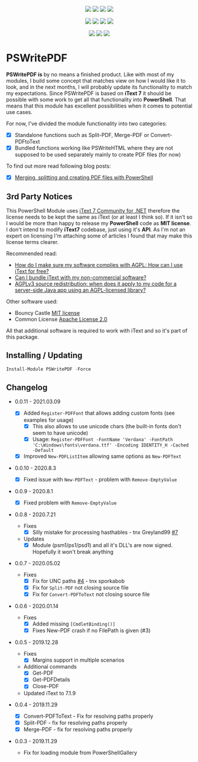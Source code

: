 <p align="center">
  <a href="https://dev.azure.com/evotecpl/PSWritePDF/_build/latest?definitionId=3"><img src="https://dev.azure.com/evotecpl/PSWritePDF/_apis/build/status/EvotecIT.PSWritePDF"></a>
  <a href="https://www.powershellgallery.com/packages/PSWritePDF"><img src="https://img.shields.io/powershellgallery/v/PSWritePDF.svg"></a>
  <a href="https://www.powershellgallery.com/packages/PSWritePDF"><img src="https://img.shields.io/powershellgallery/vpre/PSWritePDF.svg?label=powershell%20gallery%20preview&colorB=yellow"></a>
  <a href="https://github.com/EvotecIT/PSWritePDF"><img src="https://img.shields.io/github/license/EvotecIT/PSWritePDF.svg"></a>
</p>

<p align="center">
  <a href="https://www.powershellgallery.com/packages/PSWritePDF"><img src="https://img.shields.io/powershellgallery/p/PSWritePDF.svg"></a>
  <a href="https://github.com/EvotecIT/PSWritePDF"><img src="https://img.shields.io/github/languages/top/evotecit/PSWritePDF.svg"></a>
  <a href="https://github.com/EvotecIT/PSWritePDF"><img src="https://img.shields.io/github/languages/code-size/evotecit/PSWritePDF.svg"></a>
  <a href="https://www.powershellgallery.com/packages/PSWritePDF"><img src="https://img.shields.io/powershellgallery/dt/PSWritePDF.svg"></a>
</p>

<p align="center">
  <a href="https://twitter.com/PrzemyslawKlys"><img src="https://img.shields.io/twitter/follow/PrzemyslawKlys.svg?label=Twitter%20%40PrzemyslawKlys&style=social"></a>
  <a href="https://evotec.xyz/hub"><img src="https://img.shields.io/badge/Blog-evotec.xyz-2A6496.svg"></a>
  <a href="https://www.linkedin.com/in/pklys"><img src="https://img.shields.io/badge/LinkedIn-pklys-0077B5.svg?logo=LinkedIn"></a>
</p>

# PSWritePDF

**PSWritePDF is** by no means a finished product. Like with most of my modules, I build some concept that matches view on how I would like it to look, and in the next months, I will probably update its functionality to match my expectations. Since PSWritePDF is based on **iText 7** it should be possible with some work to get all that functionality into **PowerShell**. That means that this module has excellent possibilities when it comes to potential use cases.

For now, I've divided the module functionality into two categories:

- [x] Standalone functions such as Split-PDF, Merge-PDF or Convert-PDFtoText
- [x] Bundled functions working like PSWriteHTML where they are not supposed to be used separately mainly to create PDF files (for now)

To find out more read following blog posts:

- [x] [Merging, splitting and creating PDF files with PowerShell](https://evotec.xyz/merging-splitting-and-creating-pdf-files-with-powershell/)

## 3rd Party Notices

This PowerShell Module uses [iText 7 Community for .NET](https://github.com/itext/itext7-dotnet) therefore the license needs to be kept the same as iText (or at least I think so). If it isn't so I would be more than happy to release my **PowerShell** code as **MIT license**. I don't intend to modify **iText7** codebase, just using it's **API**. As I'm not an expert on licensing I'm attaching some of articles I found that may make this license terms clearer.

Recommended read:

- [How do I make sure my software complies with AGPL: How can I use iText for free?](https://itextpdf.com/en/blog/technical-notes/how-do-i-make-sure-my-software-complies-agpl-how-can-i-use-itext-free)
- [Can I bundle iText with my non-commercial software?](https://itextpdf.com/en/resources/books/best-itext-questions-stack-overflow/can-i-bundle-itext-my-non-commercial-software)
- [AGPLv3 source redistribution: when does it apply to my code for a server-side Java app using an AGPL-licensed library?](https://opensource.stackexchange.com/questions/5003/agplv3-source-redistribution-when-does-it-apply-to-my-code-for-a-server-side-ja)

Other software used:

- Bouncy Castle [MIT license](https://www.bouncycastle.org/licence.html)
- Common License [Apache License 2.0](https://github.com/net-commons/common-logging/blob/master/license.txt)

All that additional software is required to work with iText and so it's part of this package.

## Installing / Updating

```powershell
Install-Module PSWritePDF -Force
```

## Changelog

- 0.0.11 - 2021.03.09
  - [x] Added `Register-PDFFont` that allows adding custom fonts (see examples for usage)
    - [x] This also allows to use unicode chars (the built-in fonts don't seem to have unicode)
    - [x] Usage: `Register-PDFFont -FontName 'Verdana' -FontPath 'C:\Windows\fonts\verdana.ttf' -Encoding IDENTITY_H -Cached -Default`
  - [x] Improved `New-PDFListItem` allowing same options as `New-PDFText`
- 0.0.10 - 2020.8.3
  - [x] Fixed issue with `New-PDFText` - problem with `Remove-EmptyValue`
- 0.0.9 - 2020.8.1
  - [x] Fixed problem with `Remove-EmptyValue`
- 0.0.8 - 2020.7.21
  - Fixes
    - [x] Silly mistake for processing hasthables - tnx Greyland99 [#7](https://github.com/EvotecIT/PSWritePDF/issues/7)
  - Updates
    - [x] Module (psm1/ps1/psd1) and all it's DLL's are now signed. Hopefully it won't break anything

- 0.0.7 - 2020.05.02
  - Fixes
    - [x] Fix for UNC paths [#4](https://github.com/EvotecIT/PSWritePDF/issues/4) - tnx sporkabob
    - [x] Fix for `Split-PDF` not closing source file
    - [x] Fix for `Convert-PDFToText` not closing source file

- 0.0.6 - 2020.01.14
  - Fixes
    - [x] Added missing `[CmdletBinding()]`
    - [x] Fixes New-PDF crash if no FilePath is given (#3)

- 0.0.5 - 2019.12.28
  - Fixes
    - [x] Margins support in multiple scenarios
  - Additional commands
    - [x] Get-PDF
    - [x] Get-PDFDetails
    - [x] Close-PDF
  - Updated iText to 7.1.9

- 0.0.4 - 2019.11.29
  - [x] Convert-PDFToText - Fix for resolving paths properly
  - [x] Split-PDF - fix for resolving paths properly
  - [x] Merge-PDF - fix for resolving paths properly
- 0.0.3 - 2019.11.29
  - Fix for loading module from PowerShellGallery
